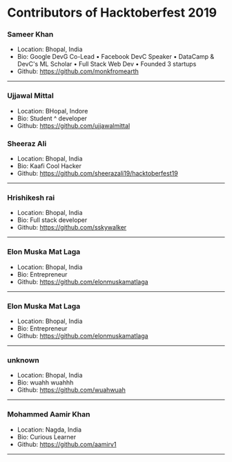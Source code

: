 # Contributors of Hacktoberfest 2019

### Sameer Khan
- Location: Bhopal, India
- Bio: Google DevG Co-Lead • Facebook DevC Speaker • DataCamp & DevC's ML Scholar • Full Stack Web Dev • Founded 3 startups
- Github: https://github.com/monkfromearth
***

### Ujjawal Mittal  
- Location: BHopal, Indore
- Bio: Student ^ developer
- Github: https://github.com/ujjawalmittal

### Sheeraz Ali
- Location: Bhopal, India
- Bio: Kaafi Cool Hacker
- Github: https://github.com/sheerazali19/hacktoberfest19
***

### Hrishikesh rai
- Location: Bhopal, India
- Bio: Full stack developer
- Github: https://github.com/sskywalker
***

### Elon Muska Mat Laga
- Location: Bhopal, India
- Bio: Entrepreneur
- Github: https://github.com/elonmuskamatlaga
***

### Elon Muska Mat Laga
- Location: Bhopal, India
- Bio: Entrepreneur
- Github: https://github.com/elonmuskamatlaga
***

### unknown
- Location: Bhopal, India
- Bio: wuahh wuahhh
- Github: https://github.com/wuahwuah
***

### Mohammed Aamir Khan
- Location: Nagda, India
- Bio: Curious Learner
- Github: https://github.com/aamirv1
***